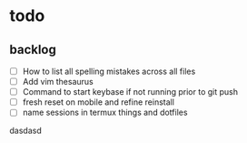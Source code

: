 # todo

## backlog

- [ ] How to list all spelling mistakes across all files
- [ ] Add vim thesaurus
- [ ] Command to start keybase if not running prior to git push
- [ ] fresh reset on mobile and refine reinstall
- [ ] name sessions in termux things and dotfiles

dasdasd
